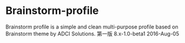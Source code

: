 # Brainstorm-profile
Brainstorm profile is a simple and clean multi-purpose profile based on Brainstorm theme by ADCI Solutions.
第一版 8.x-1.0-beta1  2016-Aug-05